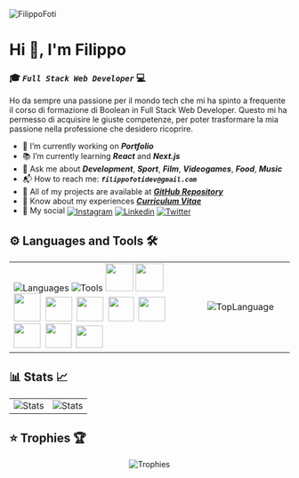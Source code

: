 <!--
**FilippoFoti/FilippoFoti** is a ✨ _special_ ✨ repository because its `README.md` (this file) appears on your GitHub profile.

Here are some ideas to get you started:

- 🔭 I’m currently working on ...
- 🌱 I’m currently learning ...
- 👯 I’m looking to collaborate on ...
- 🤔 I’m looking for help with ...
- 💬 Ask me about ...
- 📫 How to reach me: ...
- 😄 Pronouns: ...
- ⚡ Fun fact: ...
-->

<img src="https://github.com/FilippoFoti/FilippoFoti/assets/119434401/8de90896-2f95-4537-9dae-be4b97ddf0bd" alt="FilippoFoti">

# Hi 👋, I'm Filippo
### 🎓 _**`Full Stack Web Developer`**_ 💻 <img align="right" src="https://img.shields.io/github/followers/filippofoti?style=social" alt=""> <img align="right" src="https://komarev.com/ghpvc/?username=filippofoti&color=5ce1e6" alt="">

<p>
  Ho da sempre una passione per il mondo tech che mi ha spinto a frequente il corso di formazione di Boolean in Full Stack Web Developer. Questo mi ha permesso di acquisire le giuste competenze, per poter trasformare la mia passione nella professione che desidero ricoprire.
</p>

- 🔨 I’m currently working on ***Portfolio***
- 📚 I’m currently learning ***React*** and ***Next.js***
- 💬 Ask me about ***Development***, ***Sport***, ***Film***, ***Videogames***, ***Food***, ***Music***
- 📬 How to reach me: ***`filippofotidev@gmail.com`***
- 📂 All of my projects are available at ***[GitHub Repository](https://github.com/FilippoFoti?tab=repositories)***
- 📑 Know about my experiences ***[Curriculum Vitae](https://github.com/FilippoFoti/FilippoFoti/files/14319609/CV.Filippo.Foti.pdf)***
- 📲 My social <a href="https://www.instagram.com/pippofoti/"><img align="center" src="https://img.shields.io/badge/Instagram-E4405F?style=for-the-badge&logo=instagram&logoColor=white" alt="Instagram"></a>
<a href="https://www.linkedin.com/in/filippo-foti-dev/"><img align="center" src="https://img.shields.io/badge/LinkedIn-0077B5?style=for-the-badge&logo=linkedin&logoColor=white" alt="Linkedin"></a>
<a href="https://x.com/Fulippu_?t=ZcAHrrattvkHMbtGpbA4EA&s=08"><img align="center" src="https://img.shields.io/badge/Twitter-1DA1F2?style=for-the-badge&logo=twitter&logoColor=white" alt="Twitter"></a>


## ⚙️ Languages and Tools 🛠️
<p align="center">
  <table>
    <tr>
      <td width="65%">
        <img src="https://skillicons.dev/icons?i=html,css,sass,bootstrap,javascript,vue,php,mysql,laravel,react,next" alt="Languages">
        <img src="https://skillicons.dev/icons?i=vite,postman,vscode,discord,figma,git,github,gmail,powershell,atom,gmail" alt="Tools">
        <img width="50px" height="50px" src="https://github.com/marwin1991/profile-technology-icons/assets/136815194/02494c7c-de6a-43a6-9293-6369696842ed">
        <img width="50px" height="50px" src="https://user-images.githubusercontent.com/25181517/186884150-05e9ff6d-340e-4802-9533-2c3f02363ee3.png">&nbsp;
        <img width="48px" height="50px" src="https://user-images.githubusercontent.com/25181517/121401671-49102800-c959-11eb-9f6f-74d49a5e1774.png">&nbsp;
        <img width="48px" height="44px" src="https://github.com/FilippoFoti/FilippoFoti/assets/119434401/465e57fc-d92b-477b-84b3-7ac34c83f0bd">&nbsp;
        <img width="48px" height="44px" src="https://github.com/FilippoFoti/FilippoFoti/assets/119434401/7bce3f65-48f2-4d6a-a19f-17ec3fc040bc">&nbsp;
        <img width="46px" height="44px" src="https://github.com/FilippoFoti/FilippoFoti/assets/119434401/6cb01491-8e1b-4079-9d1e-49264c4a22c7">&nbsp;
        <img width="48px" height="44px" src="https://github.com/FilippoFoti/FilippoFoti/assets/119434401/7867daa4-2841-412a-b325-3b04b25bf880">&nbsp;
        <img width="48px" height="44px" src="https://github.com/FilippoFoti/FilippoFoti/assets/119434401/e13d04eb-540d-4eec-b4f6-f21a69d4639a">&nbsp;
        <img width="47px" height="44px" src="https://github.com/FilippoFoti/FilippoFoti/assets/119434401/e5a8175f-0eea-4a44-ba14-32f7288d7ae7">&nbsp;
        <img width="48px" height="40px" src="https://github.com/FilippoFoti/FilippoFoti/assets/119434401/4491af8a-2664-43fd-9bde-7fc1d8718b90">
      </td>
      <td align="center">
        <img src="https://github-readme-stats.vercel.app/api/top-langs/?username=filippofoti&layout=compact&langs_count=20&title_color=5ce1e6&text_color=000000&hide_border=true" alt="TopLanguage">
      </td>
    </tr>
  </table>
</p>


## 📊 Stats 📈
<p align="center">
  <table>
    <tr>
      <td align="center" width="50%">
        <img src="https://github-readme-stats.vercel.app/api?username=filippofoti&show=reviews,discussions_started,discussions_answered,prs_merged&show_icons=true&title_color=5ce1e6&text_color=000000&icon_color=5ce1e6&hide_border=true" alt="Stats">
      </td>
      <td align="center">
        <img src=https://github-readme-streak-stats.herokuapp.com?user=Filippo%20Foti&hide_border=true&date_format=j%20M%5B%20Y%5D&ring=5CE1E6&fire=5CE1E6&currStreakNum=000000&sideNums=000000&currStreakLabel=5CE1E6&sideLabels=000000&dates=000000" alt="Stats">
      </td>
    </tr>
  </table>
</p>


## ⭐ Trophies 🏆
<p align="center">
  <img src="https://github-profile-trophy.vercel.app/?username=filippofoti&margin-w=15&no-bg=true&no-frame=true" alt="Trophies">
</p>

<!--
## 📲 Connect whit me ✌️ &nbsp;
<a href="https://www.instagram.com/pippofoti/"><img src="https://skillicons.dev/icons?i=instagram" alt="Instagram"></a>
<a href="https://www.linkedin.com/in/filippo-foti-dev/"><img src="https://skillicons.dev/icons?i=linkedin" alt="Linkedin"></a>
<a href="https://x.com/Fulippu_?t=ZcAHrrattvkHMbtGpbA4EA&s=08"><img src="https://skillicons.dev/icons?i=twitter" alt="Twitter"></a>
-->
